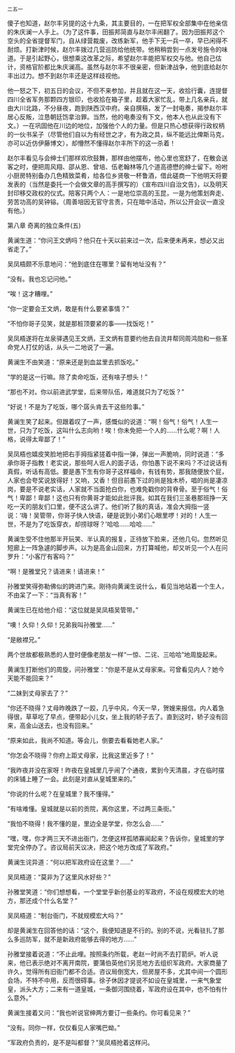     二五一 

   傻子也知道，赵尔丰另提的这十九条，其主要目的，一在把军权全部集中在他亲信的朱庆澜一人手上。（为了这件事，田振邦简直与赵尔丰闹翻了。因为田振邦这个空头的全省提督军门，自从绿营裁废，改练新军，他手下无一兵一卒，早已闲得不耐烦。打新津时候，赵尔丰拨过几营巡防给他统带。他稍稍尝到一点发号施令的味道。于是引起野心，很想乘这改革之际，希望赵尔丰能把军权交与他。他自己估计，资格官阶都比朱庆澜高。虽然与赵尔丰不很亲密，但新津战争，他到底给赵尔丰出过力。想不到赵尔丰还是这样歧视他。

   他一怒之下，初五日的会议，不但不来参加，并且就在这一天，收拾行囊，连提督四川全省军务那颗四方银印，也收拾在箱子里，趁着大家忙乱，带上几名亲兵，就由大川北路，不分昼夜，跑到陕西汉中府。亲自撰稿，发了一封电奏，揭参赵尔丰居心反叛，泣恳朝廷饬拿治罪。当然，他的电奏没有下文，他本人也从此没有下文。）一在巩固他在川边的地位，加强他个人的力量。但是只热心想获得行政权柄的一伙书呆子（尽管他们自以为有经世之才，有为政之具，纵不能远比俾斯马克，亦可以近仿伊藤博文），却懵然不懂得赵尔丰所下的这一杀着！

   赵尔丰看见与会绅士们那样欢欣鼓舞，那样由他摆布，他心里也宽舒了，在散会送客之时，便把周风翔、邵从恩、曾培、伍老翰林等几个道高德懋的绅士留下。吩咐小厨房特别备办几色精致菜肴，给各位乡贤敬一杯鲁酒，借此磋商一下他明天将要发表的（当然是委托一个会做文章的高手撰写的）《宣布四川自治文告》，以及明天封印移交政权的仪式。陪客只两个人：一是地位崇高的玉昆，一是为他策划奔走、劳苦功高的吴钟镕。（周善培因无官守言责，只在暗中活动，所以公开会议一直没有他。）

   第八章 奇离的独立条件(五)

   黄澜生道：“你问王文炳吗？他只在十天以前来过一次，后来便未再来，想必又出省走了。”

   吴凤梧颇不乐意地问：“他到底住在哪里？留有地址没有？”

   “没有。我也忘记问他。”

   “唉！这才糟哩。”

   “你一定要会王文炳，敢是有什么要紧事情？”

   “不怕你哥子见笑，就是那桩顶要紧的事——找饭吃！”

   吴凤梧遂将在龙泉驿遇见王文炳，王文炳有意要约他去自流井帮同周鸿勋和一些革命党人打仗的话，从头一二地说了一遍。

   黄澜生不由笑道：“原来还是到血盆里去抓饭吃。”

   “学的是这一行嘛。除了卖命吃饭，还有啥子想头！”

   “那也不对。你以前进武学堂，后来带队伍，难道就只为了吃饭？”

   “好说！不是为了吃饭，哪个孱头肯去干这些险事。”

   黄澜生笑了起来。但跟着叹了一声，感慨似的说道：“啊！俗气！俗气！人生一世，只为了吃饭，这叫什么志向哟！唉！你未免把一个人的……什么呢？啊！人格，说得太卑鄙了！”

   吴凤梧也嬉皮笑脸地把右手拇指紧搓着中指一弹，弹出一声脆响，同时说道：“多承你哥子指教！老实说，那些呵人诳人的面子话，你怕愚下说不来吗？不过说话有真假，听话有高低。要是愚下生有你哥子这样福命，有钱有势，那我随便放个屁，人家也会夸奖说放得好！又响，又香！但目前愚下过的尚是独木桥，唱的尚是凄凉岗，要是不说老实话，人家就不当面抢白你，也难免戳你的背脊骨。至于俗气！俗气！卑鄙！卑鄙！这也只有你黄哥才能如此批评我。如其在我们三圣巷那班挣一天吃一天的朋友们口里，便不这么讲了。他们听了我的真话，准会大拇指一竖说：‘嗨！吴管带，你哥子快人快语，硬是说到小弟们心眼里啰！对的！人生一世，不是为了吃饭穿衣，却捞球呀？’哈哈……哈哈……”

   黄澜生受不住他那半开玩笑、半认真的报复，正待放下脸来，还他几句。忽然听见短廊上一阵急遽的脚步声。以为是高金山回来，方打算喊他，却又听见一个人在问罗升：“小客厅有客吗？”

   “啊！是雅堂兄？请进来！请进来！”

   孙雅堂笑得弥勒佛似的跨进门来。刚待向黄澜生说什么，看见当地站着一个生人，不由呆了一下：“当真有客！”

   黄澜生已在给他介绍：“这位就是吴凤梧吴管带。”

   “噢！久仰！久仰！兄弟我叫孙雅堂……”

   “是敝襟兄。”

   两个世故都极熟悉的人登时便像老朋友一样“一惊、二诧、三哈哈”地周旋起来。

   黄澜生打断他们的周旋，问孙雅堂：“你是不是从丈母家来。可曾看见内人？她今天能不能回来？”

   “二妹到丈母家去了？”

   “你还不晓得？丈母昨晚跌了一跤，几乎中风，今天一早，贺嫂来报信。内人着急得很，草草吃了早点，便带起小儿女，坐上我的轿子去了。直到这时，轿子没有回来，高金山送去，也没有回来。”

   “原来如此，我尚不知道。等会儿，倒要去看看她老人家。”

   “你怎会不晓得？你府上距丈母家，比我这里近多了！”

   “我昨夜并没在家呀！昨夜在皇城里几乎闹了个通夜，累到今天清晨，才在临时摆的床铺上睡了一会。此刻是对直从皇城里来的。”

   “你说的什么呢？在皇城里？我不懂得。”

   “有啥难懂。皇城就是以前的贡院，离你这里，不过两三条街。”

   “我怕不晓得！我不懂的是，里边全是学堂，你怎么会……”

   “嘿，嘿，你才两三天不进出衙门，怎便这样孤陋寡闻起来？告诉你，皇城里的学堂完全停办了。咨议局前天议决，把这个地方改成了军政府。”

   黄澜生诧异道：“何以把军政府设在这里？……”

   吴凤梧道：“莫非为了这里风水好些？”

   孙雅堂笑道：“你们想想看，一个堂堂乎新创基业的军政府，不设在规模宏大的地方，那还成个什么名堂？”

   吴凤梧道：“制台衙门，不就规模宏大吗？”

   却是黄澜生在回答他的话：“这个，我便知道是不行的。别的不说，光看驻扎了那么多巡防军，就不是新政府能够去得的地方……”

   孙雅堂接着说道：“不止此哩。按照条约所载，老赵一时尚不去打箭炉。听人说来，他已表示绝对不离开南院，要蒲伯英他们另觅地方去组织军政府。大家商量了许久，觉得所有旧衙门都不合适。咨议局倒宽大，但房屋不多，尤其中间一个圆形会场，不特不中用，反而很碍事。徐子休因才提说不如设在皇城里，一来气象堂皇，派头大方；二来有一道皇城，一条御河围绕着，军政府设在其中，也不怕有什么意外。”

   黄澜生接着又问：“我也听说官绅两方要订一些条约。你可看见来？”

   “没有。同你一样，仅仅看见人家嘴巴蚴。”

   “军政府负责的，是不是叫都督？”吴凤梧抢着这样问。

